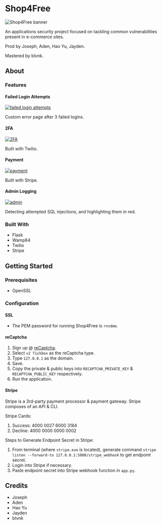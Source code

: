 # Shop4Free

![Shop4Free banner](https://i.imgur.com/m4aPjeK.png)

An applications security project focused on tackling common vulnerabilities present in e-commerce sites. 

Prod by Joseph, Aden, Hao Yu, Jayden.

Mastered by blvnk.

## About

### Features

#### Failed Login Attempts

[![failed login attempts](https://i.imgur.com/wpfDPTw.png)](https://streamable.com/xrhlvq)

Custom error page after 3 failed logins.

#### 2FA

[![2FA](https://i.imgur.com/eQ7wVGo.png)](https://streamable.com/antb1q)

Built with Twilio.

#### Payment

[![payment](https://i.imgur.com/M4VpAPl.png)](https://streamable.com/tzq63z)

Built with Stripe.

#### Admin Logging

[![admin](https://i.imgur.com/nxg8hgN.png)](https://streamable.com/3kc075)

Detecting attempted SQL injections, and highlighting them in red.

### Built With

- Flask
- Wamp64
- Twilio
- Stripe

## Getting Started

### Prerequisites

- OpenSSL

### Configuration

#### SSL

- The PEM password for running Shop4Free is `rnndmm`.

#### reCaptcha

1. Sign up @ [reCaptcha](https://www.google.com/recaptcha/).
2. Select `v2 Tickbox` as the reCaptcha type.
3. Type `127.0.0.1` as the domain.
4. Save.
5. Copy the private & public keys into `RECAPTCHA_PRIVATE_KEY` & `RECAPTCHA_PUBLIC_KEY` respectively.
6. Run the application.

#### Stripe

Stripe is a 3rd-party payment processor & payment gateway. Stripe composes of an API & CLI.

Stripe Cards:

1. Success: 4000 0027 6000 3184
2. Decline: 4000 0000 0000 0002

Steps to Generate Endpoint Secret in Stripe:

1. From terminal (where `stripe.exe` is located), generate command `stripe listen --forward-to 127.0.0.1:5000/stripe_webhook` to get endpoint secret.
2. Login into Stripe if necessary.
3. Paste endpoint secret into Stripe webhook function in `app.py`.

## Credits

- Joseph
- Aden
- Hao Yu
- Jayden
- blvnk
